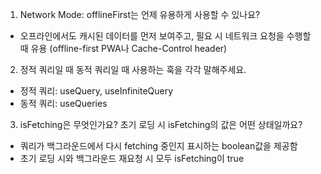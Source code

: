 1. Network Mode: offlineFirst는 언제 유용하게 사용할 수 있나요?

- 오프라인에서도 캐시된 데이터를 먼저 보여주고, 필요 시 네트워크 요청을 수행할 때 유용 (offline-first PWA나 Cache-Control header)

2. 정적 쿼리일 때 동적 쿼리일 때 사용하는 훅을 각각 말해주세요.

- 정적 쿼리: useQuery, useInfiniteQuery
- 동적 쿼리: useQueries

3. isFetching은 무엇인가요? 초기 로딩 시 isFetching의 값은 어떤 상태일까요?

- 쿼리가 백그라운드에서 다시 fetching 중인지 표시하는 boolean값을 제공함
- 초기 로딩 시와 백그라운드 재요청 시 모두 isFetching이 true
